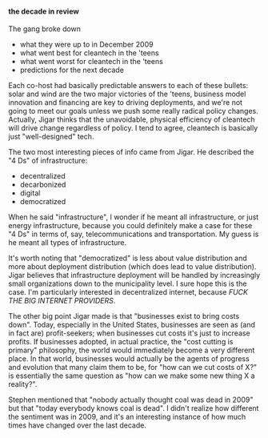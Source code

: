 #### the decade in review

The gang broke down

* what they were up to in December 2009
* what went best for cleantech in the 'teens
* what went worst for cleantech in the 'teens
* predictions for the next decade

Each co-host had basically predictable answers to each of these bullets: solar
and wind are the two major victories of the 'teens, business model innovation
and financing are key to driving deployments, and we're not going to meet our
goals unless we push some really radical policy changes. Actually, Jigar thinks
that the unavoidable, physical efficiency of cleantech will drive change regardless
of policy. I tend to agree, cleantech is basically just "well-designed" tech.

The two most interesting pieces of info came from Jigar. He described the "4 Ds"
of infrastructure:

* decentralized
* decarbonized
* digital
* democratized

When he said "infrastructure", I wonder if he meant all infrastructure, or just
energy infrastructure, because you could definitely make a case for these "4 Ds"
in terms of, say, telecommunications and transportation. My guess is he meant all
types of infrastructure.

It's worth noting that "democratized" is less about value distribution and more
about deployment distribution (which does lead to value distribution). Jigar
believes that infrastructure deployment will be handled by increasingly small
organizations down to the municipality level. I sure hope this is the case. I'm
particularly interested in decentralized internet, because _FUCK THE BIG INTERNET
PROVIDERS_.

The other big point Jigar made is that "businesses exist to bring costs down". 
Today, especially in the United States, businesses are seen as (and in fact are)
profit-seekers; when businesses cut costs it's just to increase profits. If 
businesses adopted, in actual practice, the "cost cutting is primary" philosophy,
the world would immediately become a very different place. In that world,
businesses would actually be the agents of progress and evolution that many
claim them to be, for "how can we cut costs of X?" is essentially the same question
as "how can we make some new thing X a reality?".

Stephen mentioned that "nobody actually thought coal was dead in 2009" but that
"today everybody knows coal is dead". I didn't realize how different the sentiment
was in 2009, and it's an interesting instance of how much times have changed over
the last decade.

